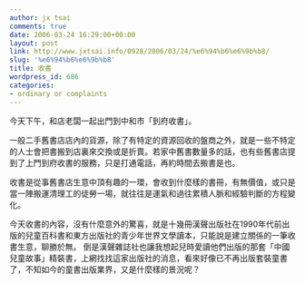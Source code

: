 ```yaml
---
author: jx tsai
comments: true
date: 2006-03-24 16:29:00+00:00
layout: post
link: http://www.jxtsai.info/0928/2006/03/24/%e6%94%b6%e6%9b%b8/
slug: '%e6%94%b6%e6%9b%b8'
title: 收書
wordpress_id: 686
categories:
- ordinary or complaints
---
```


今天下午，和店老闆一起出門到中和市「到府收書」。  
  
一般二手舊書店店內的貨源，除了有特定的資源回收的盤商之外，就是一些不特定的人士會把書搬到店裏來交換或是折賣。若家中舊書數量多的話，也有些舊書店提到了上門到府收書的服務，只是打通電話，再約時間去搬書是也。  
  
收書是從事舊書店生意中頂有趣的一環，會收到什麼樣的書冊，有無價值，或只是當一陣搬運清理工的徒勞一場，就往往是運氣和過往累積人脈和經驗判斷的方程變化。  
  
今天收書的內容，沒有什麼意外的驚喜，就是十幾冊漢聲出版社在1990年代前出版的兒童百科書和東方出版社的青少年世界文學讀本，只能說是建立關係的一筆收書生意，聊勝於無。 倒是漢聲雜誌社也讓我想起兒時愛讀他們出版的那套「中國兒童故事」精裝書，上網找找這家出版社的消息，看來好像已不再出版套裝童書了，不知如今的童書出版業界，又是什麼樣的景況呢？
